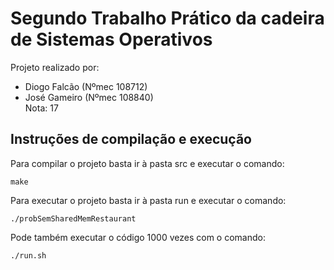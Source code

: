 # Segundo Trabalho Prático da cadeira de Sistemas Operativos
Projeto realizado por:
- Diogo Falcão (Nºmec 108712)
- José Gameiro (Nºmec 108840)<br />
Nota: 17

## Instruções de compilação e execução
Para compilar o projeto basta ir à pasta src e executar o comando:
```
make
```
Para executar o projeto basta ir à pasta run e executar o comando:
```
./probSemSharedMemRestaurant
```
Pode também executar o código 1000 vezes com o comando:
```
./run.sh
```


